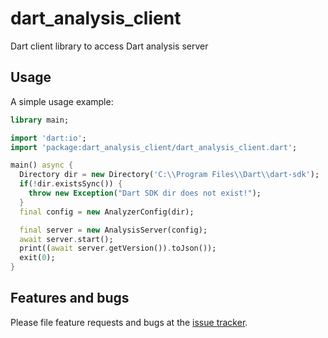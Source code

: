 # dart_analysis_client

Dart client library to access Dart analysis server

## Usage

A simple usage example:

```dart
library main;

import 'dart:io';
import 'package:dart_analysis_client/dart_analysis_client.dart';

main() async {
  Directory dir = new Directory('C:\\Program Files\\Dart\\dart-sdk');
  if(!dir.existsSync()) {
    throw new Exception("Dart SDK dir does not exist!");
  }
  final config = new AnalyzerConfig(dir);

  final server = new AnalysisServer(config);
  await server.start();
  print((await server.getVersion()).toJson());
  exit(0);
}
```

## Features and bugs

Please file feature requests and bugs at the [issue tracker][tracker].

[tracker]: https://github.com/tejainece/dart_analysis_client/issues
